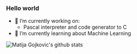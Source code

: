 ### Hello world

- 🔭 I’m currently working on:
    - Pascal interpreter and code generator to C
- 🌱 I’m currently learning about Machine Learning

![Matija Gojkovic's github stats](https://github-readme-stats.vercel.app/api?username=gojkovicmatija99&theme=dark)
